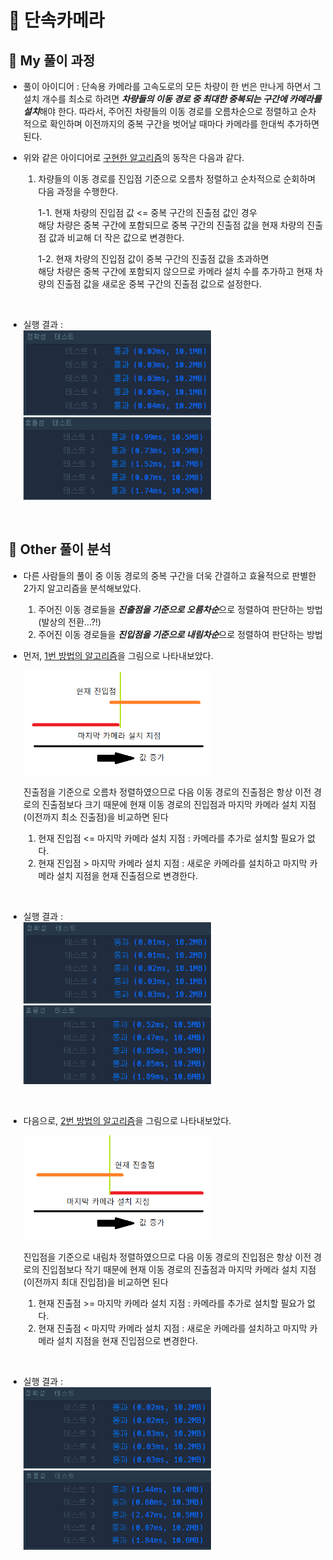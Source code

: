 # 📸 단속카메라

## 🔸 My 풀이 과정

- 풀이 아이디어 : 단속용 카메라를 고속도로의 모든 차량이 한 번은 만나게 하면서 그 설치 개수를 최소로 하려면 <strong>_차량들의 이동 경로 중 최대한 중복되는 구간에 카메라를 설치_</strong>해야 한다. 따라서, 주어진 차량들의 이동 경로를 오름차순으로 정렬하고 순차적으로 확인하며 이전까지의 중복 구간을 벗어날 때마다 카메라를 한대씩 추가하면 된다.

- 위와 같은 아이디어로 [구현한 알고리즘](my_enforcement_camera.py)의 동작은 다음과 같다.

  1. 차량들의 이동 경로를 진입점 기준으로 오름차 정렬하고 순차적으로 순회하며 다음 과정을 수행한다.

     1-1. 현재 차량의 진입점 값 <= 중복 구간의 진출점 값인 경우  
     해당 차량은 중복 구간에 포함되므로 중복 구간의 진출점 값을 현재 차량의 진출점 값과 비교해 더 작은 값으로 변경한다.

     1-2. 현재 차량의 진입점 값이 중복 구간의 진출점 값을 초과하면  
     해당 차량은 중복 구간에 포함되지 않으므로 카메라 설치 수를 추가하고 현재 차량의 진출점 값을 새로운 중복 구간의 진출점 값으로 설정한다.

<br>

- 실행 결과 :<br>
  <img src="../img/my_enforcement_camera_acc.png" alt="나의 풀이 정확성" width="300px">
  <img src="../img/my_enforcement_camera_eff.png" alt="나의 풀이 효율성" width="300px"><br>

<br>

## 🔹 Other 풀이 분석

- 다른 사람들의 풀이 중 이동 경로의 중복 구간을 더욱 간결하고 효율적으로 판별한 2가지 알고리즘을 분석해보았다.

  1. 주어진 이동 경로들을 <strong>_진출점을 기준으로 오름차순_</strong>으로 정렬하여 판단하는 방법 (발상의 전환...?!)
  2. 주어진 이동 경로들을 <strong>_진입점을 기준으로 내림차순_</strong>으로 정렬하여 판단하는 방법

* 먼저, [1번 방법의 알고리즘](other1_enforcement_camera.py)을 그림으로 나타내보았다.

  <img src="../img/other1_enforcement_camera_img.png" alt="다른 풀이 1번 아이디어" width="300px">

  진출점을 기준으로 오름차 정렬하였으므로 다음 이동 경로의 진출점은 항상 이전 경로의 진출점보다 크기 때문에 현재 이동 경로의 진입점과 마지막 카메라 설치 지점(이전까지 최소 진출점)을 비교하면 된다

  1. 현재 진입점 <= 마지막 카메라 설치 지점 : 카메라를 추가로 설치할 필요가 없다.
  2. 현재 진입점 > 마지막 카메라 설치 지점 : 새로운 카메라를 설치하고 마지막 카메라 설치 지점을 현재 진출점으로 변경한다.

<br>

- 실행 결과 :  
  <img src="../img/other1_enforcement_camera_acc.png" alt="1번 풀이 정확성" width="300px">
  <img src="../img/other1_enforcement_camera_eff.png" alt="1번 풀이 효율성" width="300px">

<br>

- 다음으로, [2번 방법의 알고리즘](other2_enforcement_camera.py)을 그림으로 나타내보았다.

  <img src="../img/other2_enforcement_camera_img.png" alt="다른 풀이 2번 아이디어" width="300px">

  진입점을 기준으로 내림차 정렬하였으므로 다음 이동 경로의 진입점은 항상 이전 경로의 진입점보다 작기 때문에 현재 이동 경로의 진출점과 마지막 카메라 설치 지점(이전까지 최대 진입점)을 비교하면 된다

  1. 현재 진출점 >= 마지막 카메라 설치 지점 : 카메라를 추가로 설치할 필요가 없다.
  2. 현재 진출점 < 마지막 카메라 설치 지점 : 새로운 카메라를 설치하고 마지막 카메라 설치 지점을 현재 진입점으로 변경한다.

<br>

- 실행 결과 :  
  <img src="../img/other2_enforcement_camera_acc.png" alt="2번 풀이 정확성" width="300px">
  <img src="../img/other2_enforcement_camera_eff.png" alt="2번 풀이 효율성" width="300px">
